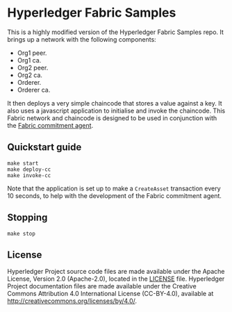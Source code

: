 [//]: # "SPDX-License-Identifier: CC-BY-4.0"

# Hyperledger Fabric Samples

This is a highly modified version of the Hyperledger Fabric Samples repo. It
brings up a network with the following components:

- Org1 peer.
- Org1 ca.
- Org2 peer.
- Org2 ca.
- Orderer.
- Orderer ca.

It then deploys a very simple chaincode that stores a value against a key.
It also uses a javascript application to initialise and invoke the chaincode.
This Fabric network and chaincode is designed to be used in conjunction with the
[Fabric commitment
agent](https://github.com/dlt-interoperability/commitment-agent).

## Quickstart guide

```
make start
make deploy-cc
make invoke-cc
```

Note that the application is set up to make a `CreateAsset` transaction every
10 seconds, to help with the development of the Fabric commitment agent.

## Stopping

```
make stop
```

## License <a name="license"></a>

Hyperledger Project source code files are made available under the Apache
License, Version 2.0 (Apache-2.0), located in the [LICENSE](LICENSE) file.
Hyperledger Project documentation files are made available under the Creative
Commons Attribution 4.0 International License (CC-BY-4.0), available at
http://creativecommons.org/licenses/by/4.0/.
